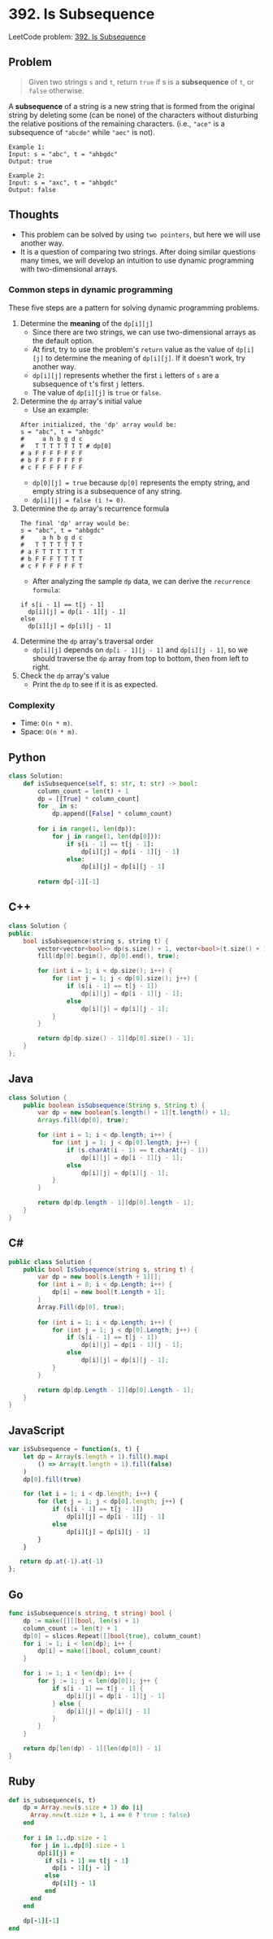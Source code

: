 # 392. Is Subsequence
LeetCode problem: [392. Is Subsequence](https://leetcode.com/problems/is-subsequence/)

## Problem
> Given two strings `s` and `t`, return `true` if s is a **subsequence** of `t`, or `false` otherwise.

A **subsequence** of a string is a new string that is formed from the original string by deleting some (can be none) of the characters without disturbing the relative positions of the remaining characters. (i.e., `"ace"` is a subsequence of `"abcde"` while `"aec"` is not).

```
Example 1:
Input: s = "abc", t = "ahbgdc"
Output: true

Example 2:
Input: s = "axc", t = "ahbgdc"
Output: false
```

## Thoughts
* This problem can be solved by using `two pointers`, but here we will use another way.
* It is a question of comparing two strings. After doing similar questions many times, we will develop an intuition to use dynamic programming with two-dimensional arrays.

### Common steps in dynamic programming
These five steps are a pattern for solving dynamic programming problems.

1. Determine the **meaning** of the `dp[i][j]`
    * Since there are two strings, we can use two-dimensional arrays as the default option.
    * At first, try to use the problem's `return` value as the value of `dp[i][j]` to determine the meaning of `dp[i][j]`. If it doesn't work, try another way.
    * `dp[i][j]` represents whether the first `i` letters of `s` are a subsequence of `t`'s first `j` letters.
    * The value of `dp[i][j]` is `true` or `false`.
2. Determine the `dp` array's initial value
    * Use an example:
   ```
   After initialized, the 'dp' array would be:
   s = "abc", t = "ahbgdc"
   #     a h b g d c
   #   T T T T T T T # dp[0]
   # a F F F F F F F
   # b F F F F F F F
   # c F F F F F F F
   ```
    * `dp[0][j] = true` because `dp[0]` represents the empty string, and empty string is a subsequence of any string.
    * `dp[i][j] = false (i != 0)`.
3. Determine the `dp` array's recurrence formula
   ```
   The final 'dp' array would be:
   s = "abc", t = "ahbgdc"
   #     a h b g d c
   #   T T T T T T T
   # a F T T T T T T
   # b F F F T T T T
   # c F F F F F F T
   ```
    * After analyzing the sample `dp` data, we can derive the `recurrence formula`:
   ```
   if s[i - 1] == t[j - 1]
     dp[i][j] = dp[i - 1][j - 1]
   else
     dp[i][j] = dp[i][j - 1]
   ```
4. Determine the `dp` array's traversal order
    * `dp[i][j]` depends on `dp[i - 1][j - 1]` and `dp[i][j - 1]`, so we should traverse the `dp` array from top to bottom, then from left to right.
5. Check the `dp` array's value
    * Print the `dp` to see if it is as expected.

### Complexity
* Time: `O(n * m)`.
* Space: `O(n * m)`.

## Python
```python
class Solution:
    def isSubsequence(self, s: str, t: str) -> bool:
        column_count = len(t) + 1
        dp = [[True] * column_count]
        for _ in s:
            dp.append([False] * column_count)
        
        for i in range(1, len(dp)):
            for j in range(1, len(dp[0])):
                if s[i - 1] == t[j - 1]:
                    dp[i][j] = dp[i - 1][j - 1]
                else:
                    dp[i][j] = dp[i][j - 1]
        
        return dp[-1][-1]
```

## C++
```cpp
class Solution {
public:
    bool isSubsequence(string s, string t) {
        vector<vector<bool>> dp(s.size() + 1, vector<bool>(t.size() + 1));
        fill(dp[0].begin(), dp[0].end(), true);

        for (int i = 1; i < dp.size(); i++) {
            for (int j = 1; j < dp[0].size(); j++) {
                if (s[i - 1] == t[j - 1])
                    dp[i][j] = dp[i - 1][j - 1];
                else
                    dp[i][j] = dp[i][j - 1];
            }
        }

        return dp[dp.size() - 1][dp[0].size() - 1];
    }
};
```

## Java
```java
class Solution {
    public boolean isSubsequence(String s, String t) {
        var dp = new boolean[s.length() + 1][t.length() + 1];
        Arrays.fill(dp[0], true);

        for (int i = 1; i < dp.length; i++) {
            for (int j = 1; j < dp[0].length; j++) {
                if (s.charAt(i - 1) == t.charAt(j - 1))
                    dp[i][j] = dp[i - 1][j - 1];
                else
                    dp[i][j] = dp[i][j - 1];
            }
        }

        return dp[dp.length - 1][dp[0].length - 1];
    }
}
```

## C#
```c#
public class Solution {
    public bool IsSubsequence(string s, string t) {
        var dp = new bool[s.Length + 1][];
        for (int i = 0; i < dp.Length; i++) {
            dp[i] = new bool[t.Length + 1];
        }
        Array.Fill(dp[0], true);
        
        for (int i = 1; i < dp.Length; i++) {
            for (int j = 1; j < dp[0].Length; j++) {
                if (s[i - 1] == t[j - 1])
                    dp[i][j] = dp[i - 1][j - 1];
                else
                    dp[i][j] = dp[i][j - 1];
            }
        }

        return dp[dp.Length - 1][dp[0].Length - 1];
    }
}
```

## JavaScript
```javascript
var isSubsequence = function(s, t) {
    let dp = Array(s.length + 1).fill().map(
        () => Array(t.length + 1).fill(false)
    )
    dp[0].fill(true)

    for (let i = 1; i < dp.length; i++) {
        for (let j = 1; j < dp[0].length; j++) {
            if (s[i - 1] == t[j - 1])
                dp[i][j] = dp[i - 1][j - 1]
            else
                dp[i][j] = dp[i][j - 1]
        }
    }

   return dp.at(-1).at(-1)
};
```

## Go
```go
func isSubsequence(s string, t string) bool {
    dp := make([][]bool, len(s) + 1)
    column_count := len(t) + 1
    dp[0] = slices.Repeat([]bool{true}, column_count)
    for i := 1; i < len(dp); i++ {
        dp[i] = make([]bool, column_count)
    }

    for i := 1; i < len(dp); i++ {
        for j := 1; j < len(dp[0]); j++ {
            if s[i - 1] == t[j - 1] {
                dp[i][j] = dp[i - 1][j - 1]
            } else {
                dp[i][j] = dp[i][j - 1]
            }
        }
    }

    return dp[len(dp) - 1][len(dp[0]) - 1]
}
```

## Ruby
```ruby
def is_subsequence(s, t)
    dp = Array.new(s.size + 1) do |i|
      Array.new(t.size + 1, i == 0 ? true : false)
    end
    
    for i in 1..dp.size - 1
      for j in 1..dp[0].size - 1
        dp[i][j] = 
          if s[i - 1] == t[j - 1]
            dp[i - 1][j - 1]
          else
            dp[i][j - 1]
          end
      end
    end

    dp[-1][-1]
end
```
